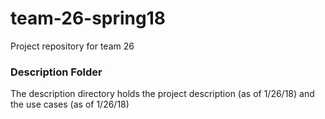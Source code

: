 # team-26-spring18
Project repository for team 26

### Description Folder
The description directory holds the project description (as of 1/26/18) and the use cases (as of 1/26/18)
